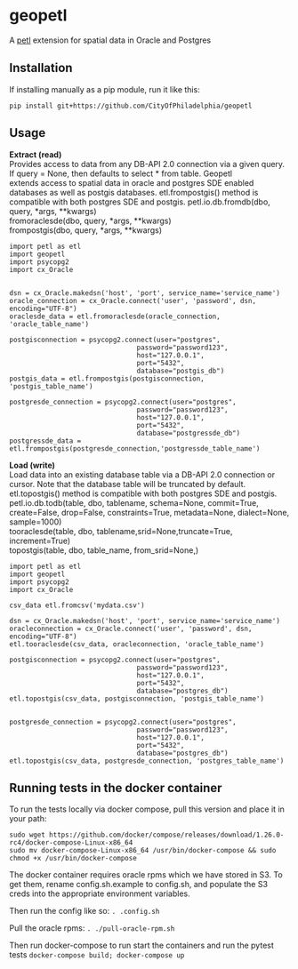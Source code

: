 # geopetl

A [petl](https://github.com/alimanfoo/petl) extension for spatial data in Oracle and Postgres 



## Installation


If installing manually as a pip module, run it like this:

```
pip install git+https://github.com/CityOfPhiladelphia/geopetl
```




## Usage
**Extract (read)**  
Provides access to data from any DB-API 2.0 connection via a given query. If query = None, then defaults to  select * from table. Geopetl  
extends access to spatial data in oracle and postgres SDE enabled databases as well as postgis databases. etl.frompostgis() method is  
compatible with both postgres SDE and postgis.
petl.io.db.fromdb(dbo, query, *args, **kwargs)  
fromoraclesde(dbo, query, *args, **kwargs)  
frompostgis(dbo, query, *args, **kwargs)  

    import petl as etl
    import geopetl
    import psycopg2
    import cx_Oracle


    dsn = cx_Oracle.makedsn('host', 'port', service_name='service_name')
    oracle_connection = cx_Oracle.connect('user', 'password', dsn, encoding="UTF-8") 
    oraclesde_data = etl.fromoraclesde(oracle_connection, 'oracle_table_name')

    postgisconnection = psycopg2.connect(user="postgres",
                                    password="password123",
                                    host="127.0.0.1",
                                    port="5432",
                                    database="postgis_db")
    postgis_data = etl.frompostgis(postgisconnection, 'postgis_table_name')

    postgresde_connection = psycopg2.connect(user="postgres",
                                    password="password123",
                                    host="127.0.0.1",
                                    port="5432",
                                    database="postgressde_db")
    postgressde_data = etl.frompostgis(postgresde_connection,'postgressde_table_name')





**Load (write)**  
Load data into an existing database table via a DB-API 2.0 connection or cursor. Note that the database table will be truncated by default.  
etl.topostgis() method is compatible with both postgres SDE and postgis.  
petl.io.db.todb(table, dbo, tablename, schema=None, commit=True, create=False, drop=False, constraints=True, metadata=None, dialect=None, sample=1000)  
tooraclesde(table, dbo, tablename,srid=None,truncate=True, increment=True)  
topostgis(table, dbo, table_name, from_srid=None,)  

    import petl as etl
    import geopetl
    import psycopg2
    import cx_Oracle

    csv_data etl.fromcsv('mydata.csv')

    dsn = cx_Oracle.makedsn('host', 'port', service_name='service_name')
    oracleconnection = cx_Oracle.connect('user', 'password', dsn, encoding="UTF-8") 
    etl.tooraclesde(csv_data, oracleconnection, 'oracle_table_name') 

    postgisconnection = psycopg2.connect(user="postgres",
                                    password="password123",
                                    host="127.0.0.1",
                                    port="5432",
                                    database="postgres_db")
    etl.topostgis(csv_data, postgisconnection, 'postgis_table_name') 


    postgresde_connection = psycopg2.connect(user="postgres",
                                    password="password123",
                                    host="127.0.0.1",
                                    port="5432",
                                    database="postgres_db")
    etl.topostgis(csv_data, postgresde_connection, 'postgres_table_name') 
    
    
    
## Running tests in the docker container

To run the tests locally via docker compose, pull this version and place it in your path:

```
sudo wget https://github.com/docker/compose/releases/download/1.26.0-rc4/docker-compose-Linux-x86_64
sudo mv docker-compose-Linux-x86_64 /usr/bin/docker-compose && sudo chmod +x /usr/bin/docker-compose
```

The docker container requires oracle rpms which we have stored in S3. To get them, rename config.sh.example
to config.sh, and populate the S3 creds into the appropriate environment variables.

Then run the config like so:
`. .config.sh`
    
Pull the oracle rpms:
`. ./pull-oracle-rpm.sh`

Then run docker-compose to run start the containers and run the pytest tests
`docker-compose build; docker-compose up`

    


